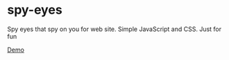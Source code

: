 # spy-eyes
Spy eyes that spy on you for web site. Simple JavaScript and CSS. Just for fun

[Demo](https://alexeinemkov.github.io/spy-eyes/index_spy_eye.html 'Demo')
